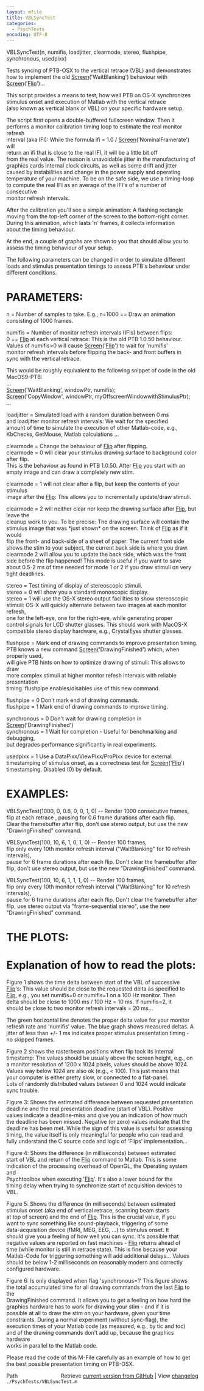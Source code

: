 ```yaml
---
layout: mfile
title: VBLSyncTest
categories:
  - PsychTests
encoding: UTF-8
---
```


VBLSyncTest(n, numifis, loadjitter, clearmode, stereo, flushpipe, synchronous, usedpixx)  

Tests syncing of PTB-OSX to the vertical retrace (VBL) and demonstrates  
how to implement the old [Screen](/docs/Screen)('WaitBlanking') behaviour with  
[Screen](/docs/Screen)('[Flip](/docs/Flip)')...  

This script provides a means to test, how well PTB on OS-X synchronizes  
stimulus onset and execution of Matlab with the vertical retrace  
(also known as vertical blank or VBL) on your specific hardware setup.  

The script first opens a double-buffered fullscreen window. Then it  
performs a monitor calibration timing loop to estimate the real monitor refresh  
interval (aka IFI): While the formula ifi = 1.0 / [Screen](/docs/Screen)('NominalFramerate') will  
return an ifi that is close to the real IFI, it will be a little bit off  
from the real value. The reason is unavoidable jitter in the manufacturing of  
graphics cards internal clock circuits, as well as some drift and jitter  
caused by instabilities and change in the power supply and operating  
temperature of your machine. To be on the safe side, we use a timing-loop  
to compute the real IFI as an average of the IFI's of a number of consecutive  
monitor refresh intervals.  

After the calibration you'll see a simple animation: A flashing rectangle  
moving from the top-left corner of the screen to the bottom-right corner.  
During this animation, which lasts 'n' frames, it collects information  
about the timing behaviour.  

At the end, a couple of graphs are shown to you that should allow you to  
assess the timing behaviour of your setup.  

The following parameters can be changed in order to simulate different  
loads and stimulus presentation timings to assess PTB's behaviour under  
different conditions.  


# PARAMETERS:  

n = Number of samples to take. E.g., n=1000 == Draw an animation  
consisting of 1000 frames.  



numifis = Number of monitor refresh intervals (IFIs) between flips:  
0 == [Flip](/docs/Flip) at each vertical retrace: This is the old PTB 1.0.50 behaviour.  
Values of numifis\>0 will cause [Screen](/docs/Screen)('[Flip](/docs/Flip)') to wait for 'numifis'  
monitor refresh intervals before flipping the back- and front buffers in  
sync with the vertical retrace.  

This would be roughly equivalent to the following snippet of code in the old  
MacOS9-PTB:  
...  
[Screen](/docs/Screen)('WaitBlanking', windowPtr, numifis);  
[Screen](/docs/Screen)('CopyWindow', windowPtr, myOffscreenWindowwithStimulusPtr);  
...  



loadjitter = Simulated load with a random duration between 0 ms  
and loadjitter monitor refresh intervals: We wait for the specified  
amount of time to simulate the execution of other Matlab-code, e.g.,  
KbChecks, GetMouse, Matlab calculations ...  



clearmode = Change the behaviour of [Flip](/docs/Flip) after flipping.  
clearmode = 0 will clear your stimulus drawing surface to background color after flip.  
This is the behaviour as found in PTB 1.0.50. After [Flip](/docs/Flip) you start with an  
empty image and can draw a completely new stim.  

clearmode = 1 will not clear after a flip, but keep the contents of your stimulus  
image after the [Flip](/docs/Flip): This allows you to incrementally update/draw stimuli.  

clearmode = 2 will neither clear nor keep the drawing surface after [Flip](/docs/Flip), but leave the  
cleanup work to you. To be precise: The drawing surface will contain the  
stimulus image that was \*just shown\* on the screen. Think of [Flip](/docs/Flip) as if it would  
flip the front- and back-side of a sheet of paper: The current front side  
shows the stim to your subject, the current back side is where you draw.  
clearmode 2 will allow you to update the back side, which was the front  
side before the flip happened! This mode is useful if you want to save  
about 0.5-2 ms of time needed for mode 1 or 2 if you draw stimuli on very  
tight deadlines.  


stereo = Test timing of display of stereoscopic stimuli.  
stereo = 0 will show you a standard monoscopic display.  
stereo = 1 will use the OS-X stereo output facilities to show stereoscopic  
stimuli: OS-X will quickly alternate between two images at each monitor refresh,  
one for the left-eye, one for the right-eye, while generating proper  
control signals for LCD shutter glasses. This should work with MacOS-X  
compatible stereo display hardware, e.g., CrystalEyes shutter glasses.  


flushpipe = Mark end of drawing commands to improve presentation timing.  
PTB knows a new command [Screen](/docs/Screen)('DrawingFinished') which, when properly used,  
will give PTB hints on how to optimize drawing of stimuli: This allows to draw  
more complex stimuli at higher monitor refesh intervals with reliable presentation  
timing. flushpipe enables/disables use of this new command.  

flushpipe = 0 Don't mark end of drawing commands.  
flushpipe = 1 Mark end of drawing commands to improve timing.  


synchronous = 0 Don't wait for drawing completion in [Screen](/docs/Screen)('DrawingFinished')  
synchronous = 1 Wait for completion - Useful for benchmarking and debugging,  
but degrades performance significantly in real experiments.  


usedpixx = 1 Use a DataPixx/ViewPixx/ProPixx device for external  
timestamping of stimulus onset, as a correctness test for [Screen](/docs/Screen)('[Flip](/docs/Flip)')  
timestamping. Disabled (0) by default.  


# EXAMPLES:  

VBLSyncTest(1000, 0, 0.6, 0, 0, 1, 0) -- Render 1000 consecutive frames,  
flip at each retrace , pausing for 0.6 frame durations after each flip.  
Clear the framebuffer after flip, don't use stereo output, but use the new  
"DrawingFinished" command.  

VBLSyncTest(100, 10, 6, 1, 0, 1, 0) -- Render 100 frames,  
flip only every 10th monitor refresh interval ("WaitBlanking" for 10 refresh intervals),  
pause for 6 frame durations after each flip. Don't clear the framebuffer after  
flip, don't use stereo output, but use the new "DrawingFinished" command.  

VBLSyncTest(100, 10, 6, 1, 1, 1, 0) -- Render 100 frames,  
flip only every 10th monitor refresh interval ("WaitBlanking" for 10 refresh intervals),  
pause for 6 frame durations after each flip. Don't clear the framebuffer after  
flip, use stereo output via "frame-sequential stereo", use the new "DrawingFinished" command.  



# THE PLOTS:  

# Explanation of how to read the plots:  

Figure 1 shows the time delta between start of the VBL of successive  
[Flip](/docs/Flip)'s: This value should be close to the requested delta as specified to  
[Flip](/docs/Flip), e.g., you set numifis=0 or numifis=1 on a 100 Hz monitor. Then  
delta should be close to 1000 ms / 100 Hz = 10 ms. If numifis=2, it  
should be close to two monitor refresh intervals = 20 ms...  

The green horizontal line denotes the proper delta value for your monitor  
refresh rate and 'numifis' value. The blue graph shows measured deltas. A  
jitter of less than +/- 1 ms indicates proper stimulus presentation timing -  
no skipped frames.  


Figure 2 shows the rasterbeam positions when flip took its internal  
timestamp: The values should be usually above the screen height, e.g., on  
a monitor resolution of 1200 x 1024 pixels, values should be above 1024.  
Values way below 1024 are also ok (e.g., \< 100). This just means that  
your computer is either pretty slow, or connected to a flat-panel.  
Lots of randomly distributed values between 0 and 1024 would indicate sync trouble.  


Figure 3: Shows the estimated difference between requested presentation  
deadline and the real presentation deadline (start of VBL). Positive  
values indicate a deadline-miss and give you an indication of how much  
the deadline has been missed. Negative (or zero) values indicate that the  
deadline has been met. While the sign of this value is useful for assessing  
timing, the value itself is only meaningful for people who can read and  
fully understand the C source code and logic of 'Flips' implementation...  

Figure 4: Shows the difference (in milliseconds) between estimated  
start of VBL and return of the [Flip](/docs/Flip) command to Matlab. This is some  
indication of the processing overhead of OpenGL, the Operating system and  
Psychtoolbox when executing '[Flip](/docs/Flip)'. It's also a lower bound for the  
timing delay when trying to synchronize start of acquisition devices to  
VBL.  

Figure 5: Shows the difference (in milliseconds) between estimated  
stimulus onset (aka end of vertical retrace, scanning beam starts  
at top of screen) and the end of [Flip](/docs/Flip). This is the crucial value, if you  
want to sync something like sound-playback, triggering of some  
data-acquisition device (fMRI, MEG, EEG, ...) to stimulus onset. It  
should give you a feeling of how well you can sync. It's possible that  
negative values are reported on fast machines - [Flip](/docs/Flip) returns ahead of  
time (while monitor is still in retrace state). This is fine because your  
Matlab-Code for triggering something will add additional delays... Values  
should be below 1-2 milliseconds on reasonably modern and correctly  
configured hardware.  

Figure 6: Is only displayed when flag 'synchronous=1' This figure shows  
the total accumulated time for all drawing commands from the last [Flip](/docs/Flip) to the  
DrawingFinished command. It allows you to get a feeling on how hard the  
graphics hardware has to work for drawing your stim - and if it is  
possible at all to draw the stim on your hardware, given your time  
constraints. During a normal experiment (without sync-flag), the  
execution times of your Matlab code (as measured, e.g., by tic and toc)  
and of the drawing commands don't add up, because the graphics hardware  
works in parallel to the Matlab code.  


Please read the code of this M-File carefully as an example of how to get  
the best possible presentation timing on PTB-OSX.  



<div class="code_header" style="text-align:right;">
  <span style="float:left;">Path&nbsp;&nbsp;</span> <span class="counter">Retrieve <a href=
  "https://raw.github.com/Psychtoolbox-3/Psychtoolbox-3/beta/./PsychTests/VBLSyncTest.m">current version from GitHub</a> | View <a href=
  "https://github.com/Psychtoolbox-3/Psychtoolbox-3/commits/beta/./PsychTests/VBLSyncTest.m">changelog</a></span>
</div>
<div class="code">
  <code>./PsychTests/VBLSyncTest.m</code>
</div>
